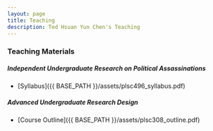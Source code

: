 ```yaml
---
layout: page
title: Teaching
description: Ted Hsuan Yun Chen's Teaching
---
```



### Teaching Materials
##### Independent Undergraduate Research on Political Assassinations 
- [Syllabus]({{ BASE_PATH }}/assets/plsc496_syllabus.pdf)

##### Advanced Undergraduate Research Design 
- [Course Outline]({{ BASE_PATH }}/assets/plsc308_outline.pdf)
